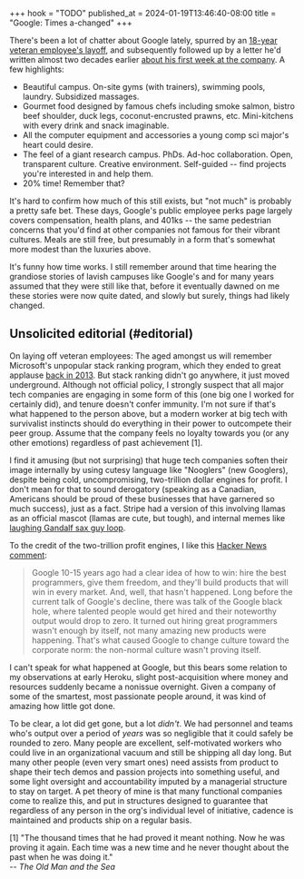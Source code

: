 +++
hook = "TODO"
published_at = 2024-01-19T13:46:40-08:00
title = "Google: Times a-changed"
+++

There's been a lot of chatter about Google lately, spurred by an [18-year veteran employee's layoff](https://social.clawhammer.net/blog/posts/2024-01-10-GoogleExitLetter/), and subsequently followed up by a letter he'd written almost two decades earlier [about his first week at the company](https://social.clawhammer.net/blog/posts/2005-09-25-FirstWeekAtGoogle/). A few highlights:

* Beautiful campus. On-site gyms (with trainers), swimming pools, laundry. Subsidized massages.
* Gourmet food designed by famous chefs including smoke salmon, bistro beef shoulder, duck legs, coconut-encrusted prawns, etc. Mini-kitchens with every drink and snack imaginable.
* All the computer equipment and accessories a young comp sci major's heart could desire.
* The feel of a giant research campus. PhDs. Ad-hoc collaboration. Open, transparent culture. Creative environment. Self-guided -- find projects you're interested in and help them.
* 20% time! Remember that?

It's hard to confirm how much of this still exists, but "not much" is probably a pretty safe bet. These days, Google's public employee perks page largely covers compensation, health plans, and 401ks -- the same pedestrian concerns that you'd find at other companies not famous for their vibrant cultures. Meals are still free, but presumably in a form that's somewhat more modest than the luxuries above.

It's funny how time works. I still remember around that time hearing the grandiose stories of lavish campuses like Google's and for many years assumed that they were still like that, before it eventually dawned on me these stories were now quite dated, and slowly but surely, things had likely changed.

## Unsolicited editorial (#editorial)

On laying off veteran employees: The aged amongst us will remember Microsoft's unpopular stack ranking program, which they ended to great applause [back in 2013](https://archive.is/0p4GM). But stack ranking didn't go anywhere, it just moved underground. Although not official policy, I strongly suspect that all major tech companies are engaging in some form of this (one big one I worked for certainly did), and tenure doesn't confer immunity. I'm not sure if that's what happened to the person above, but a modern worker at big tech with survivalist instincts should do everything in their power to outcompete their peer group. Assume that the company feels no loyalty towards you (or any other emotions) regardless of past achievement [1].

I find it amusing (but not surprising) that huge tech companies soften their image internally by using cutesy language like "Nooglers" (new Googlers), despite being cold, uncompromising, two-trillion dollar engines for profit. I don't mean for that to sound derogatory (speaking as a Canadian, Americans should be proud of these businesses that have garnered so much success), just as a fact. Stripe had a version of this involving llamas as an official mascot (llamas are cute, but tough), and internal memes like [laughing Gandalf sax guy loop](https://www.youtube.com/watch?v=Sagg08DrO5U).

To the credit of the two-trillion profit engines, I like this [Hacker News comment](https://news.ycombinator.com/item?id=39054021):

> Google 10-15 years ago had a clear idea of how to win: hire the best programmers, give them freedom, and they'll build products that will win in every market. And, well, that hasn't happened. Long before the current talk of Google's decline, there was talk of the Google black hole, where talented people would get hired and their noteworthy output would drop to zero. It turned out hiring great programmers wasn't enough by itself, not many amazing new products were happening. That's what caused Google to change culture toward the corporate norm: the non-normal culture wasn't proving itself.

I can't speak for what happened at Google, but this bears some relation to my observations at early Heroku, slight post-acquisition where money and resources suddenly became a nonissue overnight. Given a company of some of the smartest, most passionate people around, it was kind of amazing how little got done.

To be clear, a lot did get gone, but a lot _didn't_. We had personnel and teams who's output over a period of _years_ was so negligible that it could safely be rounded to zero. Many people are excellent, self-motivated workers who could live in an organizational vacuum and still be shipping all day long. But many other people (even very smart ones) need assists from product to shape their tech demos and passion projects into something useful, and some light oversight and accountability imputed by a managerial structure to stay on target. A pet theory of mine is that many functional companies come to realize this, and put in structures designed to guarantee that regardless of any person in the org's individual level of initiative, cadence is maintained and products ship on a regular basis.

[1] "The thousand times that he had proved it meant nothing. Now he was proving it again. Each time was a new time and he never thought about the past when he was doing it."<br>-- _The Old Man and the Sea_